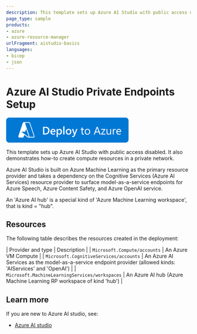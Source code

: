 ```yaml
---
description: This template sets up Azure AI Studio with public access disabled. It also demonstrates how-to create compute resources in a private network.
page_type: sample
products:
- azure
- azure-resource-manager
urlFragment: aistudio-basics
languages:
- bicep
- json
---
```

# Azure AI Studio Private Endpoints Setup

[![Deploy To Azure](https://raw.githubusercontent.com/Azure/azure-quickstart-templates/master/1-CONTRIBUTION-GUIDE/images/deploytoazure.svg?sanitize=true)](https://portal.azure.com/#create/Microsoft.Template/uri/https%3A%2F%2Fraw.githubusercontent.com%2Fctava-msft%2Faistudio-private%2Fmain%2Fazuredeploy.json)

This template sets up Azure AI Studio with public access disabled. It also demonstrates how-to create compute resources in a private network.

Azure AI Studio is built on Azure Machine Learning as the primary resource provider and takes a dependency on the Cognitive Services (Azure AI Services) resource provider to surface model-as-a-service endpoints for Azure Speech, Azure Content Safety, and Azure OpenAI service.

An 'Azure AI hub' is a special kind of 'Azure Machine Learning workspace', that is kind = "hub".

## Resources

The following table describes the resources created in the deployment:

| Provider and type | Description |
| `Microsoft.Compute/accounts` | An Azure VM Compute |
| `Microsoft.CognitiveServices/accounts` | An Azure AI Services as the model-as-a-service endpoint provider (allowed kinds: 'AIServices' and 'OpenAI') |
| `Microsoft.MachineLearningServices/workspaces` | An Azure AI hub (Azure Machine Learning RP workspace of kind 'hub') |


## Learn more

If you are new to Azure AI studio, see:

- [Azure AI studio](https://aka.ms/aistudio/docs)